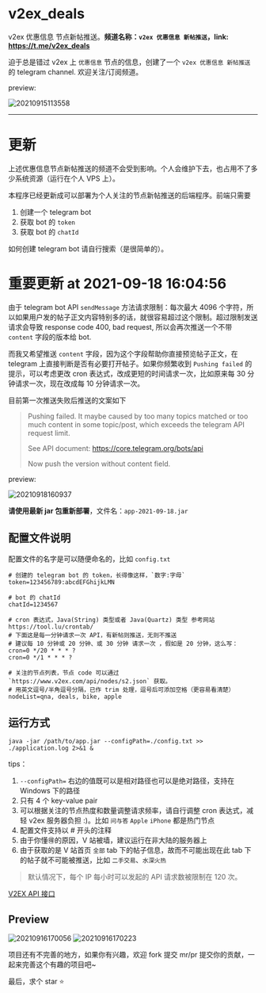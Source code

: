 # v2ex_deals
v2ex 优惠信息 节点新帖推送。**频道名称：`v2ex 优惠信息 新帖推送`，link: https://t.me/v2ex_deals**

迫于总是错过 v2ex 上 `优惠信息` 节点的信息，创建了一个 `v2ex 优惠信息 新帖推送` 的 telegram channel. 欢迎关注/订阅频道。

preview:

![20210915113558](https://cdn.jsdelivr.net/gh/hellodk34/image@main/img/20210915113558.png)

---

# 更新

上述优惠信息节点新帖推送的频道不会受到影响。个人会维护下去，也占用不了多少系统资源（运行在个人 VPS 上）。

本程序已经更新成可以部署为个人关注的节点新帖推送的后端程序。前端只需要

1. 创建一个 telegram bot
2. 获取 bot 的 `token`
3. 获取 bot 的 `chatId`

如何创建 telegram bot 请自行搜索（是很简单的）。

# 重要更新 at 2021-09-18 16:04:56

由于 telegram bot API `sendMessage` 方法请求限制：每次最大 4096 个字符，所以如果用户发的帖子正文内容特别多的话，就很容易超过这个限制。超过限制发送请求会导致 response code 400, bad request, 所以会再次推送一个不带 `content` 字段的版本给 bot.

而我又希望推送 `content` 字段，因为这个字段帮助你直接预览帖子正文，在 telegram 上直接判断是否有必要打开帖子。如果你频繁收到 `Pushing failed` 的提示，可以考虑更改 cron 表达式，改成更短的时间请求一次，比如原来每 30 分钟请求一次，现在改成每 10 分钟请求一次。

目前第一次推送失败后推送的文案如下

> Pushing failed. It maybe caused by too many topics matched or too much content in some topic/post, which exceeds the telegram API request limit.
>
> See API document: https://core.telegram.org/bots/api 
>
> Now push the version without content field.

preview:

![20210918160937](https://cdn.jsdelivr.net/gh/hellodk34/image@main/img/20210918160937.png)

**请使用最新 jar 包重新部署**，文件名：`app-2021-09-18.jar`
## 配置文件说明

配置文件的名字是可以随便命名的，比如 `config.txt`

```text
# 创建的 telegram bot 的 token，长得像这样，`数字:字母`
token=123456789:abcdEFGhijkLMN

# bot 的 chatId
chatId=1234567

# cron 表达式，Java(String) 类型或者 Java(Quartz) 类型 参考网站 https://tool.lu/crontab/
# 下面这是每一分钟请求一次 API，有新帖则推送，无则不推送
# 建议每 10 分钟或 20 分钟、或 30 分钟 请求一次 ，假如是 20 分钟，这么写：cron=0 */20 * * * ?
cron=0 */1 * * * ?

# 关注的节点列表，节点 code 可以通过 `https://www.v2ex.com/api/nodes/s2.json` 获取。
# 用英文逗号/半角逗号分隔，已作 trim 处理，逗号后可添加空格（更容易看清楚）
nodeList=qna, deals, bike, apple
```

## 运行方式

```shell script
java -jar /path/to/app.jar --configPath=./config.txt >> ./application.log 2>&1 &
```

tips：

1. `--configPath=` 右边的值既可以是相对路径也可以是绝对路径，支持在 Windows 下的路径
2. 只有 4 个 key-value pair
3. 可以根据关注的节点热度和数量调整请求频率，请自行调整 cron 表达式，减轻 v2ex 服务器负担 :)。比如 `问与答` `Apple` `iPhone` 都是热门节点
4. 配置文件支持以 # 开头的注释
5. 由于你懂🉐️️的原因，V 站被墙，建议运行在非大陆的服务器上
6. 由于获取的是 V 站首页 `全部` tab 下的帖子信息，故而不可能出现在此 tab 下的帖子就不可能被推送，比如 `二手交易`、`水深火热`

> 默认情况下，每个 IP 每小时可以发起的 API 请求数被限制在 120 次。

[V2EX API 接口](https://www.v2ex.com/p/7v9TEc53)

## Preview

![20210916170056](https://cdn.jsdelivr.net/gh/hellodk34/image@main/img/20210916170056.png)
![20210916170223](https://cdn.jsdelivr.net/gh/hellodk34/image@main/img/20210916170223.png)

项目还有不完善的地方，如果你有兴趣，欢迎 fork 提交 mr/pr 提交你的贡献，一起来完善这个有趣的项目吧~

最后，求个 star ⭐️️
